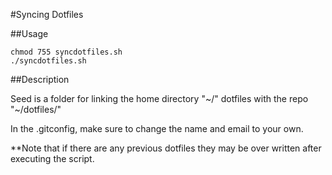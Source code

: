 #Syncing Dotfiles

##Usage

```
chmod 755 syncdotfiles.sh
./syncdotfiles.sh
```

##Description

Seed is a folder for linking the home directory "~/" dotfiles with the repo "~/dotfiles/"

In the .gitconfig, make sure to change the name and email to your own.

**Note that if there are any previous dotfiles they may be over written after executing the script.